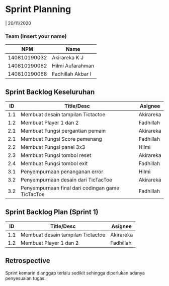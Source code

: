 # Sprint Planning 
| 20/11/2020

### Team (Insert your name)
| NPM           | Name        |
| ------------- |-------------|
| 140810190032  | Akirareka K J    |
| 140810190062  | Hilmi Aufarahman    |
| 140810190068  | Fadhillah Akbar I |

## Sprint Backlog Keseluruhan 
| ID  | Title/Desc | Asignee | 
| --- | ---------- | ------- | 
| 1.1 | Membuat desain tampilan Tictactoe | Akirareka |
| 1.2 | Membuat Player 1 dan 2 | Fadhillah |
| 2.1 | Membuat Fungsi pergantian pemain | Akirareka |
| 2.1 | Membuat Fungsi Score pemenang | Fadhillah |
| 2.2 | Membuat Fungsi panel 3x3 | Hilmi |
| 2.3 | Membuat Fungsi tombol reset | Akirareka |
| 2.4 | Membuat Fungsi tombol exit | Fadhillah |
| 3.1 | Penyempurnaan penanganan error | Hilmi |
| 3.2 | Penyempurnaan desain dari TicTacToe | Akirareka |
| 3.2 | Penyempurnaan final dari codingan game TicTacToe | Fadhillah |

## Sprint Backlog Plan (Sprint 1)
| ID  | Title/Desc | Asignee | 
| --- | ---------- | ------- | 
| 1.1 | Membuat desain tampilan Tictactoe | Akirareka |
| 1.2 | Membuat Player 1 dan 2 | Fadhillah |

## Retrospective 

Sprint kemarin dianggap terlalu sedikit sehingga diperlukan adanya penyesuaian tugas.

